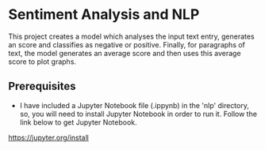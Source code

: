 # Sentiment Analysis and NLP #

This project creates a model which analyses the input text entry, generates an score and classifies as negative or positive. Finally, for paragraphs of text, the model generates an average score and then uses this average score to plot graphs.

## Prerequisites ##

* I have included a Jupyter Notebook file (.ippynb) in the 'nlp' directory, so, you will need to install Jupyter Notebook in order to run it. Follow the link below to get Jupyter Notebook.

https://jupyter.org/install 

